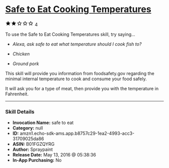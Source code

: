 # [Safe to Eat Cooking Temperatures](http://alexa.amazon.com/#skills/amzn1.echo-sdk-ams.app.b8757c29-1ea2-4993-acc3-31709025da86)
![2 stars](../../images/ic_star_black_18dp_1x.png)![2 stars](../../images/ic_star_black_18dp_1x.png)![2 stars](../../images/ic_star_border_black_18dp_1x.png)![2 stars](../../images/ic_star_border_black_18dp_1x.png)![2 stars](../../images/ic_star_border_black_18dp_1x.png) 4

To use the Safe to Eat Cooking Temperatures skill, try saying...

* *Alexa, ask safe to eat what temperature should I cook fish to?*

* *Chicken*

* *Ground pork*

This skill will provide you information from foodsafety.gov regarding the minimal internal temperature to cook and consume your food safely.

It will ask you for a type of meat, then provide you with the temperature in Fahrenheit.

***

### Skill Details

* **Invocation Name:** safe to eat
* **Category:** null
* **ID:** amzn1.echo-sdk-ams.app.b8757c29-1ea2-4993-acc3-31709025da86
* **ASIN:** B01FGZQYRG
* **Author:** Spraypaint
* **Release Date:** May 13, 2016 @ 05:38:36
* **In-App Purchasing:** No
